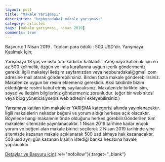 ```yaml
---
layout: post
title: "Makale Yarışması"
description: "hepburadakal makale yarışması"
category: articles
tags: [makale yarışması, nisan 2019]
comments: true
---
```


Başvuru: 1 Nisan 2019 . Toplam para ödülü : 500 USD'dir.
Yarışmaya Katılmak İçin;

Yarışmaya 18 yaş ve üstü tüm kadınlar katılabilir.
Yarışmaya katılmak için en az 500 kelimelik, özgün ve imla kurallarına uygun içerik göndermeniz gerekir.
İlgili makaleyi iletişim sayfamızdan veya hepburadakal@gmail com adresine mail atarak gönderebilirsiniz. Birden fazla makale gönderebilirsiniz.
Makalenize uygun bir resim eklemeniz gereklidir. Aksi takdirde bizim eklediğimiz resimi kabul etmiş sayılacaksınız.
Makalenizle birlikte isim, soyad ve iletişim bilgileriniz göndermeniz zorunludur. (eğer bir web sitesi veya blog yöneticisiyseniz web adresini ekleyebilirsiniz.)

Yarışmaya katılan tüm makaleler YARIŞMA  kategorisi altında yayınlanacaktır. İlgili makalelerin nekadar beğeni ve yorum aldığı herkese açık olacaktır. Böyelece hangi makalenin önde olduğunu herkes görebilir.Gönderilen tüm makaleler sitemizde yayınlanacaktır. 1 Nisan 2019 tarihine kadar ençok yorum ve beğeni alan makale birinci seçilerek 2 Nisan 2019 tarihinde yine sitemizde kazanan makale açıklanarak 500 usd almaya hak kazanacaktır. 500 usd aynı gün kazanan kişinin istediği banka hesabına havale yapılacaktır.

[Detaylar ve Başvuru için](https://www.hepburadakal.com/500-usd-odullu-makale-yarismasi/?utm_source=edebiyatyarismalari.com&utm_medium=affiliate){:rel="nofollow"}{:target="_blank"}